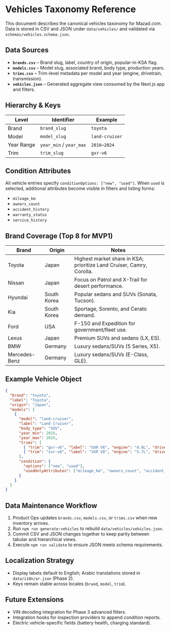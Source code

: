 # Vehicles Taxonomy Reference

This document describes the canonical vehicles taxonomy for Mazad.com. Data is stored in CSV and JSON under `data/vehicles/` and validated via `schemas/vehicles.schema.json`.

## Data Sources
- **`brands.csv`** – Brand slug, label, country of origin, popular-in-KSA flag.
- **`models.csv`** – Model slug, associated brand, body type, production years.
- **`trims.csv`** – Trim-level metadata per model and year (engine, drivetrain, transmission).
- **`vehicles.json`** – Generated aggregate view consumed by the Next.js app and filters.

## Hierarchy & Keys
| Level | Identifier | Example |
|-------|------------|---------|
| Brand | `brand_slug` | `toyota` |
| Model | `model_slug` | `land-cruiser` |
| Year Range | `year_min` / `year_max` | `2016`–`2024` |
| Trim | `trim_slug` | `gxr-v6` |

## Condition Attributes
All vehicle entries specify `conditionOptions: ["new", "used"]`. When `used` is selected, additional attributes become visible in filters and listing forms:
- `mileage_km`
- `owners_count`
- `accident_history`
- `warranty_status`
- `service_history`

## Brand Coverage (Top 8 for MVP1)
| Brand | Origin | Notes |
|-------|--------|-------|
| Toyota | Japan | Highest market share in KSA; prioritize Land Cruiser, Camry, Corolla. |
| Nissan | Japan | Focus on Patrol and X-Trail for desert performance. |
| Hyundai | South Korea | Popular sedans and SUVs (Sonata, Tucson). |
| Kia | South Korea | Sportage, Sorento, and Cerato demand. |
| Ford | USA | F-150 and Expedition for government/fleet use. |
| Lexus | Japan | Premium SUVs and sedans (LX, ES). |
| BMW | Germany | Luxury sedans/SUVs (5 Series, X5). |
| Mercedes-Benz | Germany | Luxury sedans/SUVs (E-Class, GLE). |

## Example Vehicle Object
```json
{
  "brand": "toyota",
  "label": "Toyota",
  "origin": "Japan",
  "models": [
    {
      "model": "land-cruiser",
      "label": "Land Cruiser",
      "body_type": "SUV",
      "year_min": 2016,
      "year_max": 2024,
      "trims": [
        { "trim": "gxr-v6", "label": "GXR V6", "engine": "4.0L", "drivetrain": "4WD" },
        { "trim": "vxr-v8", "label": "VXR V8", "engine": "5.7L", "drivetrain": "4WD" }
      ],
      "condition": {
        "options": ["new", "used"],
        "usedOnlyAttributes": ["mileage_km", "owners_count", "accident_history", "warranty_status", "service_history"]
      }
    }
  ]
}
```

## Data Maintenance Workflow
1. Product Ops updates `brands.csv`, `models.csv`, or `trims.csv` when new inventory arrives.
2. Run `npm run generate:vehicles` to rebuild `data/vehicles/vehicles.json`.
3. Commit CSV and JSON changes together to keep parity between tabular and hierarchical views.
4. Execute `npm run validate` to ensure JSON meets schema requirements.

## Localization Strategy
- Display labels default to English; Arabic translations stored in `data/i18n/ar.json` (Phase 2).
- Keys remain stable across locales (`brand`, `model`, `trim`).

## Future Extensions
- VIN decoding integration for Phase 3 advanced filters.
- Integration hooks for inspection providers to append condition reports.
- Electric vehicle-specific fields (battery health, charging standard).
